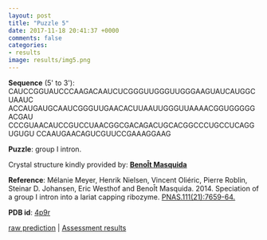 ```yaml
---
layout: post
title: "Puzzle 5"
date: 2017-11-18 20:41:37 +0000
comments: false
categories: 
- results
image: results/img5.png
---
```

**Sequence** (5' to 3'): 
CAUCCGGUAUCCCAAGACAAUCUCGGGUUGGGUUGGGAAGUAUCAUGGCUAAUC
ACCAUGAUGCAAUCGGGUUGAACACUUAAUUGGGUUAAAACGGUGGGGGACGAU
CCCGUAACAUCCGUCCUAACGGCGACAGACUGCACGGCCCUGCCUCAGGUGUGU
CCAAUGAACAGUCGUUCCGAAAGGAAG

**Puzzle**:
group I intron. 

Crystal structure kindly provided by: [**Beno&Icirc;t Masquida**]()

**Reference**:
Mélanie Meyer, Henrik Nielsen, Vincent Oliéric, Pierre Roblin, Steinar D. Johansen, Eric Westhof and BenoÎt Masquida. 2014. Speciation of a group I intron into a lariat capping ribozyme. [PNAS.111(21):7659-64.](http://www.pnas.org/content/111/21/7659.long) 

**PDB id**: [4p9r](http://www.rcsb.org/pdb/explore/explore.do?structureId=4p9r)

[raw prediction](https://github.com/rnapuzzles/rnapuzzles.github.io/tree/master/data/PZ5/pdb)    &#124;   [Assessment results](/table/2000/01/01/PZ5-3d/)
